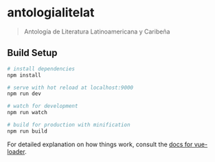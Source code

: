 # antologialitelat

> Antología de Literatura Latinoamericana y Caribeña

## Build Setup

``` bash
# install dependencies
npm install

# serve with hot reload at localhost:9000
npm run dev

# watch for development
npm run watch

# build for production with minification
npm run build
```

For detailed explanation on how things work, consult the [docs for vue-loader](http://vuejs.github.io/vue-loader).
